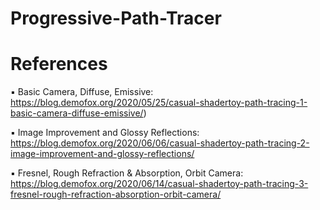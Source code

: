 # Progressive-Path-Tracer

# References
▪ Basic Camera, Diffuse, Emissive: https://blog.demofox.org/2020/05/25/casual-shadertoy-path-tracing-1-basic-camera-diffuse-emissive/)

▪ Image Improvement and Glossy Reflections: https://blog.demofox.org/2020/06/06/casual-shadertoy-path-tracing-2-image-improvement-and-glossy-reflections/

▪ Fresnel, Rough Refraction & Absorption, Orbit Camera: https://blog.demofox.org/2020/06/14/casual-shadertoy-path-tracing-3-fresnel-rough-refraction-absorption-orbit-camera/